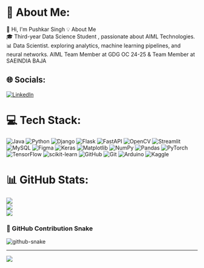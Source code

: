 # 💫 About Me:
👋 Hi, I'm Pushkar Singh 💡 About Me  <br>🎓 Third-year Data Science Student , passionate about AIML Technologies.  <br>📊 Data Scientist. exploring analytics, machine learning pipelines, and neural networks. AIML Team Member at GDG OC 24-25 & Team Member at SAEINDIA BAJA <br>


## 🌐 Socials:
 [![LinkedIn](https://img.shields.io/badge/LinkedIn-%230077B5.svg?logo=linkedin&logoColor=white)](https://www.linkedin.com/in/pushkar-singh-0aa414304/)

# 💻 Tech Stack:
 ![Java](https://img.shields.io/badge/java-%23ED8B00.svg?style=plastic&logo=openjdk&logoColor=white)  ![Python](https://img.shields.io/badge/python-3670A0?style=plastic&logo=python&logoColor=ffdd54) ![Django](https://img.shields.io/badge/django-%23092E20.svg?style=plastic&logo=django&logoColor=white) ![Flask](https://img.shields.io/badge/flask-%23000.svg?style=plastic&logo=flask&logoColor=white) ![FastAPI](https://img.shields.io/badge/FastAPI-005571?style=plastic&logo=fastapi) ![OpenCV](https://img.shields.io/badge/opencv-%23white.svg?style=plastic&logo=opencv&logoColor=white) ![Streamlit](https://img.shields.io/badge/Streamlit-%23FE4B4B.svg?style=plastic&logo=streamlit&logoColor=white) ![MySQL](https://img.shields.io/badge/mysql-4479A1.svg?style=plastic&logo=mysql&logoColor=white) ![Figma](https://img.shields.io/badge/figma-%23F24E1E.svg?style=plastic&logo=figma&logoColor=white) ![Keras](https://img.shields.io/badge/Keras-%23D00000.svg?style=plastic&logo=Keras&logoColor=white) ![Matplotlib](https://img.shields.io/badge/Matplotlib-%23ffffff.svg?style=plastic&logo=Matplotlib&logoColor=black) ![NumPy](https://img.shields.io/badge/numpy-%23013243.svg?style=plastic&logo=numpy&logoColor=white) ![Pandas](https://img.shields.io/badge/pandas-%23150458.svg?style=plastic&logo=pandas&logoColor=white) ![PyTorch](https://img.shields.io/badge/PyTorch-%23EE4C2C.svg?style=plastic&logo=PyTorch&logoColor=white) ![TensorFlow](https://img.shields.io/badge/TensorFlow-%23FF6F00.svg?style=plastic&logo=TensorFlow&logoColor=white) ![scikit-learn](https://img.shields.io/badge/scikit--learn-%23F7931E.svg?style=plastic&logo=scikit-learn&logoColor=white) ![GitHub](https://img.shields.io/badge/github-%23121011.svg?style=plastic&logo=github&logoColor=white) ![Git](https://img.shields.io/badge/git-%23F05033.svg?style=plastic&logo=git&logoColor=white) ![Arduino](https://img.shields.io/badge/-Arduino-00979D?style=plastic&logo=Arduino&logoColor=white) ![Kaggle](https://img.shields.io/badge/kaggle)

# 📊 GitHub Stats:
![](https://github-readme-stats.vercel.app/api?username=pushkarsingh777&theme=vision-friendly-dark&hide_border=false&include_all_commits=false&count_private=false)<br/>
![](https://github-readme-streak-stats.herokuapp.com/?user=pushkarsingh777&theme=vision-friendly-dark&hide_border=false)<br/>
![](https://github-readme-stats.vercel.app/api/top-langs/?username=pushkarsingh777&theme=vision-friendly-dark&hide_border=false&include_all_commits=false&count_private=false&layout=compact)



### 🐍 GitHub Contribution Snake

<picture>
  <source media="(prefers-color-scheme: dark)" srcset="https://raw.githubusercontent.com/pushkarsingh777/pushkarsingh777/output/github-snake-dark.svg" />
  <source media="(prefers-color-scheme: light)" srcset="https://raw.githubusercontent.com/pushkarsingh777/pushkarsingh777/output/github-snake.svg" />
  <img alt="github-snake" src="https://raw.githubusercontent.com/pushkarsingh777/pushkarsingh777/output/github-snake.svg" />
</picture>


---
[![](https://visitcount.itsvg.in/api?id=pushkarsingh777&icon=1&color=3)](https://visitcount.itsvg.in)


<!-- Proudly created with GPRM ( https://gprm.itsvg.in ) -->
